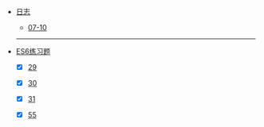 * [日志](docs/24970-任云飞/)
  * [07-10](docs/24970-任云飞/07-10)

   ---

* [ES6练习题](docs/24970-任云飞/)
  * [x] [29](tests/24970-任云飞/29.js)
  * [x] [30](tests/24970-任云飞/30.js)
  * [x] [31](tests/24970-任云飞/31.js)
  * [x] [55](tests/24970-任云飞/55.js)

